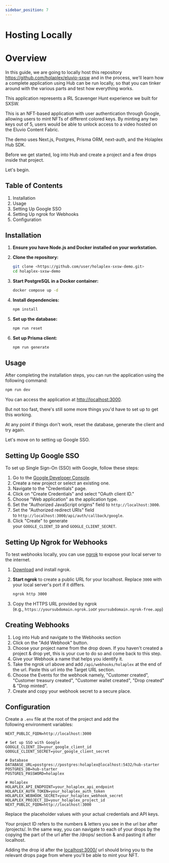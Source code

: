 ```yaml
---
sidebar_position: 7
---
```


Hosting Locally
===============

Overview
========

In this guide, we are going to locally host this repository [](https://github.com/holaplex/eluvio-sxsw)<https://github.com/holaplex/eluvio-sxsw> and in the process, we'll learn how a complete application using Hub can be run locally, so that you can tinker around with the various parts and test how everything works.

This application represents a IRL Scavenger Hunt experience we built for SXSW.

This is an NFT-based application with user authentication through Google, allowing users to mint NFTs of different colored keys. By minting any two keys out of 5, users would be able to unlock access to a video hosted on the Eluvio Content Fabric.

The demo uses Next.js, Postgres, Prisma ORM, next-auth, and the Holaplex Hub SDK.

Before we get started, log into Hub and create a project and a few drops inside that project.

Let's begin.

Table of Contents
-----------------

1.  Installation
2.  Usage
3.  Setting Up Google SSO
4.  Setting Up ngrok for Webhooks
5.  Configuration

Installation
------------

1.  **Ensure you have Node.js and Docker installed on your workstation.**

2.  **Clone the repository:**

    ```bash
    git clone <https://github.com/user/holaplex-sxsw-demo.git>
    cd holaplex-sxsw-demo

    ```

3.  **Start PostgreSQL in a Docker container:**

    ```bash
    docker compose up -d

    ```

4.  **Install dependencies:**

    ```bash
    npm install

    ```

5.  **Set up the database:**

    ```bash
    npm run reset

    ```

6.  **Set up Prisma client:**

    ```bash
    npm run generate

    ```

Usage
-----

After completing the installation steps, you can run the application using the following command:

```bash
npm run dev

```

You can access the application at [](http://localhost:3000/)<http://localhost:3000>.

But not too fast, there's still some more things you'd have to set up to get this working.

At any point if things don't work, reset the database, generate the client and try again.

Let's move on to setting up Google SSO.

Setting Up Google SSO
---------------------

To set up Single Sign-On (SSO) with Google, follow these steps:

1.  Go to the [Google Developer Console](https://console.developers.google.com/).
2.  Create a new project or select an existing one.
3.  Navigate to the "Credentials" page.
4.  Click on "Create Credentials" and select "OAuth client ID."
5.  Choose "Web application" as the application type.
6.  Set the "Authorized JavaScript origins" field to `http://localhost:3000`.
7.  Set the "Authorized redirect URIs" field to `http://localhost:3000/api/auth/callback/google`.
8.  Click "Create" to generate your `GOOGLE_CLIENT_ID` and `GOOGLE_CLIENT_SECRET`.

Setting Up Ngrok for Webhooks
-----------------------------

To test webhooks locally, you can use [ngrok](https://ngrok.com/) to expose your local server to the internet.

1.  [Download](https://ngrok.com/download) and install ngrok.

2.  **Start ngrok** to create a public URL for your localhost. Replace `3000` with your local server's port if it differs.

    ```bash
    ngrok http 3000

    ```

3.  Copy the HTTPS URL provided by ngrok (e.g., `https://yoursubdomain.ngrok.io`or `yoursubdomain.ngrok-free.app`)

Creating Webhooks
-----------------

1.  Log into Hub and navigate to the Webhooks section
2.  Click on the "Add Webhook" button.
3.  Choose your project name from the drop down. If you haven't created a project & drop yet, this is your cue to do so and come back to this step.
4.  Give your Webhook a name that helps you identify it.
5.  Take the ngrok url above and add `/api/webhooks/holaplex` at the end of the url. Paste this url into the Target URL section.
6.  Choose the Events for the webhook namely, "Customer created", "Customer treasury created", "Customer wallet created", "Drop created" & "Drop minted".
7.  Create and copy your webhook secret to a secure place.

Configuration
-------------

Create a `.env` file at the root of the project and add the following environment variables:

```
NEXT_PUBLIC_FQDN=http://localhost:3000

# Set up SSO with Google
GOOGLE_CLIENT_ID=your_google_client_id
GOOGLE_CLIENT_SECRET=your_google_client_secret

# Database
DATABASE_URL=postgres://postgres:holaplex@localhost:5432/hub-starter
POSTGRES_DB=hub-starter
POSTGRES_PASSWORD=holaplex

# Holaplex
HOLAPLEX_API_ENDPOINT=your_holaplex_api_endpoint
HOLAPLEX_AUTH_TOKEN=your_holaplex_auth_token
HOLAPLEX_WEBHOOK_SECRET=your_holaplex_webhook_secret
HOLAPLEX_PROJECT_ID=your_holaplex_project_id
NEXT_PUBLIC_FQDN=http://localhost:3000

```

Replace the placeholder values with your actual credentials and API keys.

Your project ID refers to the numbers & letters you see in the url bar after /projects/. 
In the same way, you can navigate to each of your drops by the copying the part of the url after the /drops/ section & and pasting it after localhost.

Adding the drop id after the [localhost:3000/](http://localhost:3000/) url should bring you to the relevant drops page from where you'll be able to mint your NFT.

